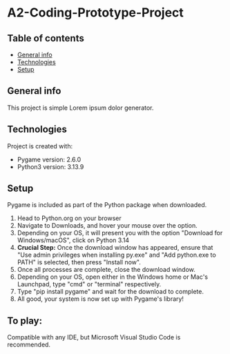 # A2-Coding-Prototype-Project

## Table of contents
* [General info](#general-info)
* [Technologies](#technologies)
* [Setup](#setup)

## General info
This project is simple Lorem ipsum dolor generator.
	
## Technologies
Project is created with:
* Pygame version: 2.6.0
* Python3 version: 3.13.9

## Setup
Pygame is included as part of the Python package when downloaded.
1. Head to Python.org on your browser
2. Navigate to Downloads, and hover your mouse over the option.
3. Depending on your OS, it will present you with the option "Download for Windows/macOS", click on Python 3.14
4. **Crucial Step:** Once the download window has appeared, ensure that "Use admin privileges when installing py.exe" and "Add python.exe to PATH" is selected, then press "Install now".
5. Once all processes are complete, close the download window.
6. Depending on your OS, open either in the Windows home or Mac's Launchpad, type "cmd" or "terminal" respectively.
7. Type "pip install pygame" and wait for the download to complete.
8. All good, your system is now set up with Pygame's library!

## To play:
Compatible with any IDE, but Microsoft Visual Studio Code is recommended.
